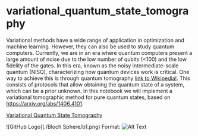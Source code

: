 # variational_quantum_state_tomography

Variational methods have a wide range of application in optimization and machine learning. However, they can also be used to study quantum computers. Currently, we are in an era where quantum computers present a large amount of noise due to the low number of qubits (<100) and the low fidelity of the gates. In this era, known as the noisy intermediate-scale quantum (NISQ), characterizing how quantum devices work is critical. One way to achieve this is through quantum tomography [link to Wikipedia!](https://en.wikipedia.org/wiki/Quantum_tomography). This consists of protocols that allow obtaining the quantum state of a system, which can be a prior unknown. In this notebook we will implement a variational tomographic method for pure quantum states, based on https://arxiv.org/abs/1406.4101. 

[Variational Quantum State Tomography](./Variational_Quantum_Tomography.ipynb)


![GitHub Logo](./Bloch Sphere/b1.png)
Format: ![Alt Text](url)

